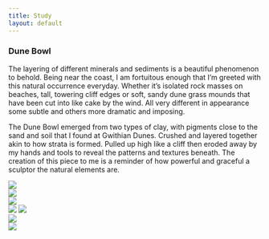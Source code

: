 ```yaml
---
title: Study
layout: default
---
```


<div class="main-wrapper">
  <div class="container study-container row">
    <div class="text-div">
      <div class="study-text">
        <h3>Dune Bowl</h3>
        <div class="para-div">
            <p>The layering of different minerals and sediments is a beautiful
              phenomenon to behold. Being near the coast, I am fortuitous enough
               that I’m greeted with this natural occurrence everyday. Whether it’s
                isolated rock masses on beaches, tall, towering cliff edges or
                soft, sandy dune grass mounds that have been cut into like cake
                by the wind. All very different in appearance some subtle and
                others more dramatic and imposing. </p>
            <p>The Dune Bowl emerged from two types of clay, with pigments close
               to the sand and soil that I found at Gwithian Dunes. Crushed and
               layered together akin to how strata is formed. Pulled up high
               like a cliff then eroded away by my hands and tools to reveal the
                patterns and textures beneath. The creation of this piece to me
                 is a reminder of how powerful and graceful a sculptor the
                 natural elements are.</p>
        </div>
      </div>
    </div>
    <div class="img-div">
      <img class="content-img space-img" src="images/spsc-study-images/dune-bowl/front-on-dune-bowl.jpg">
      <div class="side-by-side-img-div">
        <div class="content-img side-by-side-img-con"><img class="side-by-side-img space-img" src="images/spsc-study-images/dune-bowl/rock-formation-1.jpg"></div>
        <div class="content-img side-by-side-img-con right-hand"><img class="side-by-side-img space-img" src="images/spsc-study-images/dune-bowl/rock-formation-2.jpg"></div>
      </div>
      <img class="content-img space-img" src="images/spsc-study-images/dune-bowl/top-down-dune-bowl.jpg">
      <img class="content-img space-img" src="images/spsc-study-images/dune-bowl/3-4-dune-bowl.jpg">
      <div class="side-by-side-img-div">
        <div class="content-img side-by-side-img-con"><img class="side-by-side-img space-img" src="images/spsc-study-images/dune-bowl/rock-formation-3.jpg"></div>
        <div class="content-img side-by-side-img-con right-hand"><img class="side-by-side-img space-img" src="images/spsc-study-images/dune-bowl/rock-formation-4.jpg"></div>
      </div>
    </div>
  </div>
</div>
